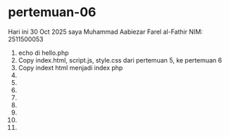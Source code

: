 # pertemuan-06
Hari ini 30 Oct 2025
saya Muhammad Aabiezar Farel al-Fathir
NIM: 2511500053

<ol>
 <li>echo di hello.php</li>
 <li>Copy index.html, script.js, style.css dari pertemuan 5, ke pertemuan 6</li>
 <li>Copy indext html menjadi index php</li>
 <li></li>
 <li></li>
 <li></li>
 <li></li>
 <li></li>
 <li></li>
 <li></li>
 <li></li>
</ol>